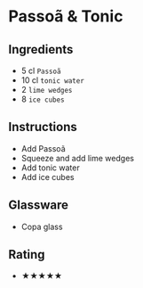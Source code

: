 # Passoã & Tonic

## Ingredients
- 5 cl `Passoã`
- 10 cl `tonic water`
- 2 `lime wedges`
- 8 `ice cubes`

## Instructions
- Add Passoã
- Squeeze and add lime wedges
- Add tonic water
- Add ice cubes

## Glassware
- Copa glass

## Rating
- ★★★★★